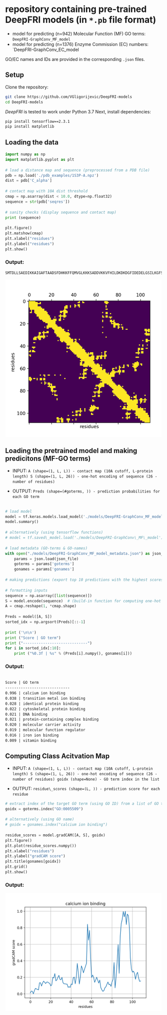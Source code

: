 # repository containing pre-trained DeepFRI models (in `*.pb` file format)

* model for predicting (n=942) Molecular Function (MF) GO terms: `DeepFRI-GraphConv_MF_model`
* model for predicting (n=1376) Enzyme Commission (EC) numbers: `DeepFRI-GraphConv_EC_model

GO/EC names and IDs are provided in the corresponding `.json` files.

## Setup

Clone the repository:
```bash
git clone https://github.com/VGligorijevic/DeepFRI-models
cd DeepFRI-models
```

*DeepFRI* is tested to work under Python 3.7
Next, install dependencies:
```bash
pip install tensorflow==2.3.1
pip install matplotlib
```

## Loading the data

```python
import numpy as np
import matplotlib.pyplot as plt

# load a distance map and sequence (preprocessed from a PDB file)
pdb = np.load('./pdb_examples/1S3P-A.npz')
dist = pdb['C_alpha']

# contact map with 10A dist threshold
cmap = np.asarray(dist < 10.0, dtype=np.float32)
sequence = str(pdb['seqres'])

# sanity checks (display sequence and contact map)
print (sequence)

plt.figure()
plt.matshow(cmap)
plt.xlabel("residues")
plt.ylabel("residues")
plt.show()

```
### Output:
```
SMTDLLSAEDIKKAIGAFTAADSFDHKKFFQMVGLKKKSADDVKKVFHILDKDKDGFIDEDELGSILKGFSSDARDLSAKETKTLMAAGDKDGDGKIGVEEFSTLVAES
```
<img src="figs/cmap_1s3pA.png">


## Loading the pretrained model and making predicitons (MF-GO terms)
* INPUT:
`
A (shape=(1, L, L)) - contact map (10A cutoff, L-protein length)
S (shape=(1, L, 26)) - one-hot encoding of sequence (26 - number of residues)
`

* OUTPUT:
`
Preds (shape=(#goterms, )) - prediction probabilities for each GO term
`


```python

# load model
model = tf.keras.models.load_model('./models/DeepFRI-GraphConv_MF_model')
model.summary()

# alternatively (using tensorflow functions)
# model = tf.saved\_model.load('./models/DeepFRI-GraphConv\_MF\_model')

# load metadata (GO-terms & GO-names)
with open("./models/DeepFRI-GraphConv_MF_model_metadata.json") as json_file:
    params = json.load(json_file)
    goterms = params['goterms']
    gonames = params['gonames']

# making predictions (export top 10 predictions with the highest scores)

# formatting inputs
sequence = np.asarray([list(sequence)])
S = model.encode(sequence)  # (build-in function for computing one-hot encoding)
A = cmap.reshape(1, *cmap.shape)

Preds = model([A, S])
sorted_idx = np.argsort(Preds)[::-1]

print ('\n\n')
print ("Score | GO term")
print ("-----------------------------")
for i in sorted_idx[:10]:
    print ("%0.3f | %s" % (Preds[i].numpy(), gonames[i]))
```
### Output:


```txt

Score | GO term
-----------------------------
0.996 | calcium ion binding
0.038 | transition metal ion binding
0.028 | identical protein binding
0.022 | cytoskeletal protein binding
0.021 | DNA binding
0.021 | protein-containing complex binding
0.020 | molecular carrier activity
0.019 | molecular function regulator
0.016 | iron ion binding
0.009 | vitamin binding
```


## Computing Class Acitvation Map
* INPUT:
`
A (shape=(1, L, L)) - contact map (10A cutoff, L-protein length)
S (shape=(1, L, 26)) - one-hot encoding of sequence (26 - number of residues)
goidx (shape=None) - GO term index in the list
`


* OUTPUT:
`
residue\_scores (shape=(L, )) - prediction score for each residue
`

```python
# extract index of the target GO term (using GO ID) from a list of GO terms
goidx = goterms.index("GO:0005509")

# alternatively (using GO name)
# goidx = gonames.index("calcium ion binding")

residue_scores = model.gradCAM([A, S], goidx)
plt.figure()
plt.plot(residue_scores.numpy())
plt.xlabel("residues")
plt.ylabel("gradCAM score")
plt.title(gonames[goidx])
plt.grid()
plt.show()
```


### Output:

<img src="figs/saliency.png">
